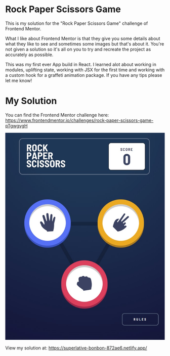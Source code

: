 # Rock Paper Scissors Game
This is my solution for the "Rock Paper Scissors Game" challenge of Frontend Mentor.

What I like about Frontend Mentor is that they give you some details about what they like to see and sometimes some images but that's about it.
You're not given a solution so it's all on you to try and recreate the project as accurately as possible.

This was my first ever App build in React. I learned alot about working in modules, uplifting state, working with JSX for the first time and working with a custom hook for a graffeti animation package. If you have any tips please let me know!  

# My Solution
You can find the Frontend Mentor challenge here:
https://www.frontendmentor.io/challenges/rock-paper-scissors-game-pTgwgvgH


![My solution](/public/rpsgame.jpg "My solution")

View my solution at: https://superlative-bonbon-872ae6.netlify.app/ 

